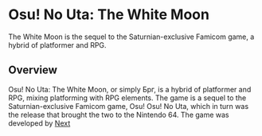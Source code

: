 # Osu! No Uta: The White Moon

The White Moon is the sequel to the Saturnian-exclusive Famicom game, a hybrid of platformer and RPG.

## Overview

Osu! No Uta: The White Moon, or simply Брг, is a hybrid of platformer and RPG, mixing platforming with RPG elements. The game is a sequel to the Saturnian-exclusive Famicom game, Osu! Osu! No Uta, which in turn was the release that brought the two to the Nintendo 64. The game was developed by
[Next](346.md)